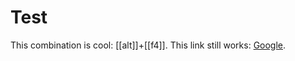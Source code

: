# Test

This combination is cool: [[alt]]+[[f4]]. This link still works: [Google](http://google.com).
